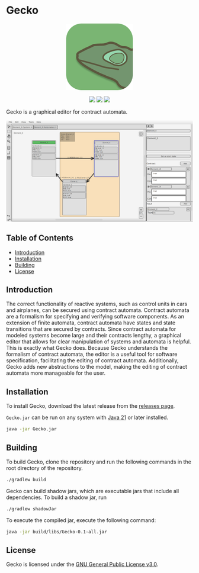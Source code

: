 # Gecko

<p align="center">
  <img src="images/gecko_logo.png" />
</p>

<p align="center">
<a href="https://github.com/DecwLK/Gecko/releases"><img src="https://img.shields.io/github/v/release/DecwLK/Gecko.svg?style=flat&color=orange" /></a>
<a href="https://github.com/DecwLK/Gecko/releases"><img src="https://img.shields.io/github/commits-since/DecwLK/Gecko/latest.svg?color=orange"></a>
<a href="https://opensource.org/licenses/"><img src="https://img.shields.io/badge/License-GPL%20v3-blue.svg"></a>
</p>

Gecko is a graphical editor for contract automata.

![](images/gecko_interface.png)

## Table of Contents

- [Introduction](#introduction)
- [Installation](#installation)
- [Building](#building)
- [License](#license)

## Introduction

The correct functionality of reactive systems, such as control units in cars and airplanes,
can be secured using contract automata. Contract automata are a formalism for specifying and
verifying software components. As an extension of finite automata, contract automata have
states and state transitions that are secured by contracts. Since contract automata for
modeled systems become large and their contracts lengthy, a graphical editor that allows for clear
manipulation of systems and automata is helpful. This is exactly what Gecko does. Because Gecko
understands the formalism of contract automata, the editor is a useful tool for software specification,
facilitating the editing of contract automata. Additionally, Gecko adds new abstractions to the model,
making the editing of contract automata more manageable for the user.

## Installation

To install Gecko, download the latest release from the [releases page](https://github.com/DecwLK/Gecko/releases).

`Gecko.jar` can be run on any system with [Java 21](https://www.oracle.com/java/technologies/downloads/) or later
installed.

```bash
java -jar Gecko.jar
```

## Building

To build Gecko, clone the repository and run the following commands in the root directory of the repository.

```bash
./gradlew build
```

Gecko can build shadow jars, which are executable jars that include all dependencies. To build a shadow jar, run

```bash
./gradlew shadowJar
```

To execute the compiled jar, execute the following command:

```bash
java -jar build/libs/Gecko-0.1-all.jar
```

## License

Gecko is licensed under the [GNU General Public License v3.0](https://opensource.org/licenses/GPL-3.0).
